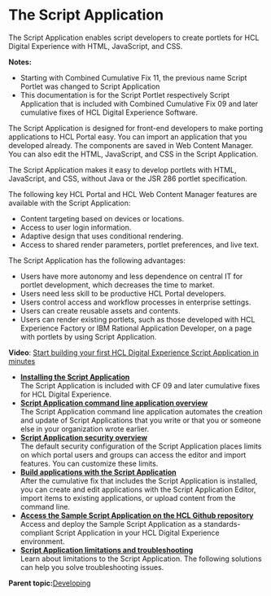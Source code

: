 # The Script Application

The Script Application enables script developers to create portlets for HCL Digital Experience with HTML, JavaScript, and CSS.

**Notes:**

-   Starting with Combined Cumulative Fix 11, the previous name Script Portlet was changed to Script Application
-   This documentation is for the Script Portlet respectively Script Application that is included with Combined Cumulative Fix 09 and later cumulative fixes of HCL Digital Experience Software.

The Script Application is designed for front-end developers to make porting applications to HCL Portal easy. You can import an application that you developed already. The components are saved in Web Content Manager. You can also edit the HTML, JavaScript, and CSS in the Script Application.

The Script Application makes it easy to develop portlets with HTML, JavaScript, and CSS, without Java or the JSR 286 portlet specification.

The following key HCL Portal and HCL Web Content Manager features are available with the Script Application:

-   Content targeting based on devices or locations.
-   Access to user login information.
-   Adaptive design that uses conditional rendering.
-   Access to shared render parameters, portlet preferences, and live text.

The Script Application has the following advantages:

-   Users have more autonomy and less dependence on central IT for portlet development, which decreases the time to market.
-   Users need less skill to be productive HCL Portal developers.
-   Users control access and workflow processes in enterprise settings.
-   Users can create reusable assets and contents.
-   Users can render existing portlets, such as those developed with HCL Experience Factory or IBM Rational Application Developer, on a page with portlets by using Script Application.

**Video**: [Start building your first HCL Digital Experience Script Application in minutes](https://hclsw.co/dx-scriptapp-webinar)

-   **[Installing the Script Application](../script-portlet/installing_the_script_portlet.md)**  
The Script Application is included with CF 09 and later cumulative fixes for HCL Digital Experience.
-   **[Script Application command line application overview](../script-portlet/cmd_line_push_ovr.md)**  
The Script Application command line application automates the creation and update of Script Applications that you write or that you or someone else in your organization wrote earlier.
-   **[Script Application security overview](../script-portlet/security.md)**  
The default security configuration of the Script Application places limits on which portal users and groups can access the editor and import features. You can customize these limits.
-   **[Build applications with the Script Application](../script-portlet/build_apps.md)**  
After the cumulative fix that includes the Script Application is installed, you can create and edit applications with the Script Application Editor, import items to existing applications, or upload content from the command line.
-   **[Access the Sample Script Application on the HCL Github repository](../script-portlet/sample_script_application.md)**  
Access and deploy the Sample Script Application as a standards-compliant Script Application in your HCL Digital Experience environment.
-   **[Script Application limitations and troubleshooting](../script-portlet/ts_preview.md)**  
Learn about limitations to the Script Application. The following solutions can help you solve troubleshooting issues.

**Parent topic:**[Developing](../dev/developing_parent.md)

